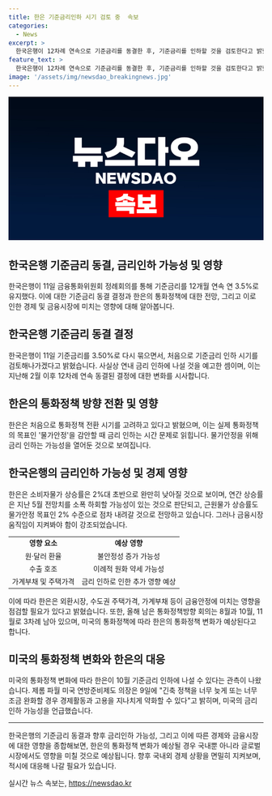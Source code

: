 ```yaml
---
title: 한은 기준금리인하 시기 검토 중  속보
categories:
  - News
excerpt: >
  한국은행이 12차례 연속으로 기준금리를 동결한 후, 기준금리를 인하할 것을 검토한다고 밝혔다. 실제로 물가안정을 고려하면 금리 인하가 시급해 보인다. 한은은 가계빚과 주택가격 상승 등 금융안정에 영향을 미치는 요인을 점검할 필요가 있다고도 밝혔다. 미국의 기준금리 인하 가능성에 대비해 한은이 10월에 기준금리를 인하할 것으로 보이며, 이에 대한 시장 관측이 나타나고 있다.
feature_text: >
  한국은행이 12차례 연속으로 기준금리를 동결한 후, 기준금리를 인하할 것을 검토한다고 밝혔다. 실제로 물가안정을 고려하면 금리 인하가 시급해 보인다. 한은은 가계빚과 주택가격 상승 등 금융안정에 영향을 미치는 요인을 점검할 필요가 있다고도 밝혔다. 미국의 기준금리 인하 가능성에 대비해 한은이 10월에 기준금리를 인하할 것으로 보이며, 이에 대한 시장 관측이 나타나고 있다.
image: '/assets/img/newsdao_breakingnews.jpg'
---
```


<p><img src="/assets/img/newsdao_breakingnews.jpg" alt="pcversion 속보" /></p>

<h2 data-ke-size="size24">한국은행 기준금리 동결, 금리인하 가능성 및 영향</h2>

<p data-ke-size="size16">한국은행이 11일 금융통화위원회 정례회의를 통해 기준금리를 12개월 연속 연 3.5%로 유지했다. 이에 대한 기준금리 동결 결정과 한은의 통화정책에 대한 전망, 그리고 이로 인한 경제 및 금융시장에 미치는 영향에 대해 알아봅니다.</p>

<h2 data-ke-size="size22">한국은행 기준금리 동결 결정</h2>

<p data-ke-size="size16">한국은행이 11일 기준금리를 3.50%로 다시 묶으면서, 처음으로 기준금리 인하 시기를 검토해나가겠다고 밝혔습니다. 사실상 연내 금리 인하에 나설 것을 예고한 셈이며, 이는 지난해 2월 이후 12차례 연속 동결된 결정에 대한 변화를 시사합니다.</p>

<h2 data-ke-size="size22">한은의 통화정책 방향 전환 및 영향</h2>

<p data-ke-size="size16">한은은 처음으로 통화정책 전환 시기를 고려하고 있다고 밝혔으며, 이는 실제 통화정책의 목표인 '물가안정'을 감안할 때 금리 인하는 시간 문제로 읽힙니다. 물가안정을 위해 금리 인하는 가능성을 열어둔 것으로 보여집니다.</p>

<h2 data-ke-size="size22">한국은행의 금리인하 가능성 및 경제 영향</h2>

<p data-ke-size="size16">한은은 소비자물가 상승률은 2%대 초반으로 완만히 낮아질 것으로 보이며, 연간 상승률은 지난 5월 전망치를 소폭 하회할 가능성이 있는 것으로 판단되고, 근원물가 상승률도 물가안정 목표인 2% 수준으로 점차 내려갈 것으로 전망하고 있습니다. 그러나 금융시장 움직임이 지켜봐야 함이 강조되었습니다.</p>

<table>
  <tr>
    <td style="text-align: center; height: 17px;"><b>영향 요소</b></td>
    <td style="text-align: center; height: 17px;"><b>예상 영향</b></td>
  </tr>
  <tr>
    <td style="text-align: center; height: 17px;">원·달러 환율</td>
    <td style="text-align: center; height: 17px;">불안정성 증가 가능성</td>
  </tr>
  <tr>
    <td style="text-align: center; height: 17px;">수출 호조</td>
    <td style="text-align: center; height: 17px;">이례적 원화 약세 가능성</td>
  </tr>
  <tr>
    <td style="text-align: center; height: 17px;">가계부채 및 주택가격</td>
    <td style="text-align: center; height: 17px;">금리 인하로 인한 추가 영향 예상</td>
  </tr>
</table>

<p data-ke-size="size16">이에 따라 한은은 외환시장, 수도권 주택가격, 가계부채 등이 금융안정에 미치는 영향을 점검할 필요가 있다고 밝혔습니다. 또한, 올해 남은 통화정책방향 회의는 8월과 10월, 11월로 3차례 남아 있으며, 미국의 통화정책에 따라 한은의 통화정책 변화가 예상된다고 합니다.</p>

<h2 data-ke-size="size22">미국의 통화정책 변화와 한은의 대응</h2>

<p data-ke-size="size16">미국의 통화정책 변화에 따라 한은이 10월 기준금리 인하에 나설 수 있다는 관측이 나왔습니다. 제롬 파월 미국 연방준비제도 의장은 9일에 "긴축 정책을 너무 늦게 또는 너무 조금 완화할 경우 경제활동과 고용을 지나치게 약화할 수 있다"고 밝히며, 미국의 금리 인하 가능성을 언급했습니다.</p>

<hr>

<p data-ke-size="size16">한국은행의 기준금리 동결과 향후 금리인하 가능성, 그리고 이에 따른 경제와 금융시장에 대한 영향을 종합해보면, 한은의 통화정책 변화가 예상될 경우 국내뿐 아니라 글로벌 시장에서도 영향을 미칠 것으로 예상됩니다. 향후 국내외 경제 상황을 면밀히 지켜보며, 적시에 대응해 나갈 필요가 있습니다.</p>
실시간 뉴스 속보는, <a href="https://newsdao.kr" rel="dofollow">https://newsdao.kr</a>


